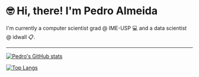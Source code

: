 # :nerd_face:  Hi, there! I'm Pedro Almeida 

I'm currently a computer scientist grad @ IME-USP 💻 and a data scientist @ idwall 📋. 


----


[![Pedro's GitHub stats](https://github-readme-stats.vercel.app/api?username=robonauta&hide=stars&count_private=true&show_icons=true&theme=dark)](https://github.com/robonauta)

[![Top Langs](https://github-readme-stats.vercel.app/api/top-langs/?username=robonauta&layout=compact&theme=dark&langs_count=8&count_private=true)](https://github.com/robonauta?tab=repositories)




<!--
**robonauta/robonauta** is a ✨ _special_ ✨ repository because its `README.md` (this file) appears on your GitHub profile.

Here are some ideas to get you started:

- 🔭 I’m currently working on ...
- 🌱 I’m currently learning ...
- 👯 I’m looking to collaborate on ...
- 🤔 I’m looking for help with ...
- 💬 Ask me about ...
- 📫 How to reach me: ...
- 😄 Pronouns: ...
- ⚡ Fun fact: ...
-->
